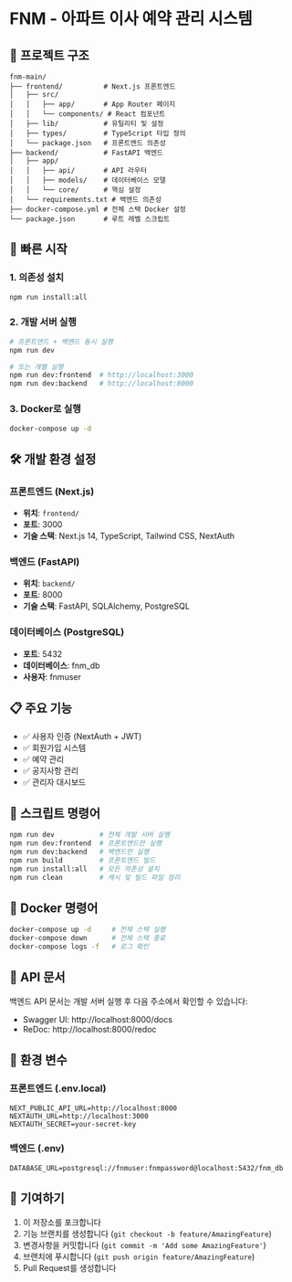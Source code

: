 # FNM - 아파트 이사 예약 관리 시스템

## 📁 프로젝트 구조

```
fnm-main/
├── frontend/          # Next.js 프론트엔드
│   ├── src/
│   │   ├── app/       # App Router 페이지
│   │   └── components/ # React 컴포넌트
│   ├── lib/           # 유틸리티 및 설정
│   ├── types/         # TypeScript 타입 정의
│   └── package.json   # 프론트엔드 의존성
├── backend/           # FastAPI 백엔드
│   ├── app/
│   │   ├── api/       # API 라우터
│   │   ├── models/    # 데이터베이스 모델
│   │   └── core/      # 핵심 설정
│   └── requirements.txt # 백엔드 의존성
├── docker-compose.yml # 전체 스택 Docker 설정
└── package.json       # 루트 레벨 스크립트
```

## 🚀 빠른 시작

### 1. 의존성 설치
```bash
npm run install:all
```

### 2. 개발 서버 실행
```bash
# 프론트엔드 + 백엔드 동시 실행
npm run dev

# 또는 개별 실행
npm run dev:frontend  # http://localhost:3000
npm run dev:backend   # http://localhost:8000
```

### 3. Docker로 실행
```bash
docker-compose up -d
```

## 🛠️ 개발 환경 설정

### 프론트엔드 (Next.js)
- **위치**: `frontend/`
- **포트**: 3000
- **기술 스택**: Next.js 14, TypeScript, Tailwind CSS, NextAuth

### 백엔드 (FastAPI)
- **위치**: `backend/`
- **포트**: 8000
- **기술 스택**: FastAPI, SQLAlchemy, PostgreSQL

### 데이터베이스 (PostgreSQL)
- **포트**: 5432
- **데이터베이스**: fnm_db
- **사용자**: fnmuser

## 📋 주요 기능

- ✅ 사용자 인증 (NextAuth + JWT)
- ✅ 회원가입 시스템
- ✅ 예약 관리
- ✅ 공지사항 관리
- ✅ 관리자 대시보드

## 🔧 스크립트 명령어

```bash
npm run dev           # 전체 개발 서버 실행
npm run dev:frontend  # 프론트엔드만 실행
npm run dev:backend   # 백엔드만 실행
npm run build         # 프론트엔드 빌드
npm run install:all   # 모든 의존성 설치
npm run clean         # 캐시 및 빌드 파일 정리
```

## 🐳 Docker 명령어

```bash
docker-compose up -d     # 전체 스택 실행
docker-compose down      # 전체 스택 종료
docker-compose logs -f   # 로그 확인
```

## 📝 API 문서

백엔드 API 문서는 개발 서버 실행 후 다음 주소에서 확인할 수 있습니다:
- Swagger UI: http://localhost:8000/docs
- ReDoc: http://localhost:8000/redoc

## 🔐 환경 변수

### 프론트엔드 (.env.local)
```
NEXT_PUBLIC_API_URL=http://localhost:8000
NEXTAUTH_URL=http://localhost:3000
NEXTAUTH_SECRET=your-secret-key
```

### 백엔드 (.env)
```
DATABASE_URL=postgresql://fnmuser:fnmpassword@localhost:5432/fnm_db
```

## 🤝 기여하기

1. 이 저장소를 포크합니다
2. 기능 브랜치를 생성합니다 (`git checkout -b feature/AmazingFeature`)
3. 변경사항을 커밋합니다 (`git commit -m 'Add some AmazingFeature'`)
4. 브랜치에 푸시합니다 (`git push origin feature/AmazingFeature`)
5. Pull Request를 생성합니다

